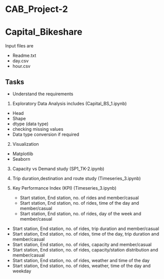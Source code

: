 # CAB_Project-2
# Capital_Bikeshare

Input files are
- Readme.txt
- day.csv
- hour.csv

## Tasks
- Understand the requirements

1. Exploratory Data Analysis includes (Capital_BS_1.ipynb)
-   Head
-   Shape
-   dtype (data type)
-   checking missing values
-   Data type conversion if required

2. Visualization
- Matplotlib
- Seaborn

3. Capacity vs Demand study (SP1_TK-2.ipynb)

4. Trip duration,destination and route study (Timeseries_3.ipynb)

5. Key Performance Index (KPI) (Timeseries_3.ipynb)
    - Start station, End station, no. of rides and member/casual
    - Start station, End station, no. of rides, time of the day and member/casual
    - Start station, End station, no. of rides, day of the week and member/casual
- Start station, End station, no. of rides, trip duration and member/casual
- Start station, End station, no. of rides, time of the day, trip duration and member/casual
- Start station, End station, no. of rides, capacity and member/casual
- Start station, End station, no. of rides, capacity/station distribution and member/casual
- Start station, End station, no. of rides, weather and time of the day
- Start station, End station, no. of rides, weather, time of the day and weekday